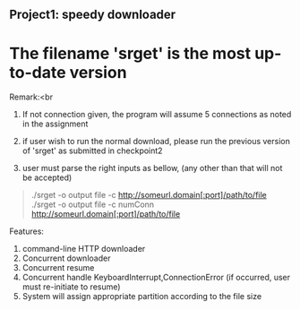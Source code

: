 **Project1: speedy downloader**
---------------------------

The filename 'srget' is the most up-to-date version
===================

Remark:<br 
1. If not connection given, the program will assume 5 connections as noted in the assignment

2. if user wish to run the normal download, please run the previous version of 'srget' as submitted in checkpoint2
3. user must parse the right inputs as bellow, (any other than that will not be accepted)
>./srget -o output file -c http://someurl.domain[:port]/path/to/file
./srget -o output file -c numConn http://someurl.domain[:port]/path/to/file

Features:
1. command-line HTTP downloader
2. Concurrent downloader
3. Concurrent resume
4. Concurrent handle KeyboardInterrupt,ConnectionError (if occurred, user must re-initiate to resume)
5. System will assign appropriate partition according to the file size
